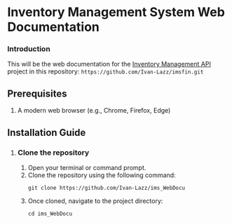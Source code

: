 # Inventory Management System Web Documentation
### Introduction
This will be the web documentation for the [Inventory Management API](https://github.com/Ivan-Lazz/imsfin.git) project in this repository: ``` https://github.com/Ivan-Lazz/imsfin.git ```

## Prerequisites
1. A modern web browser (e.g., Chrome, Firefox, Edge)

## Installation Guide
1. ### Clone the repository
   1. Open your terminal or command prompt.
   2. Clone the repository using the following command:
      ```
      git clone https://github.com/Ivan-Lazz/ims_WebDocu
      ```
   3. Once cloned, navigate to the project directory:
      ```
      cd ims_WebDocu
      ```

       
